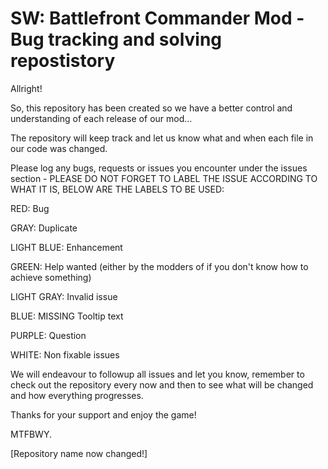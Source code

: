 # SW: Battlefront Commander Mod - Bug tracking and solving repostistory

Allright!

So, this repository has been created so we have a better control and understanding of each release of our mod...

The repository will keep track and let us know what and when each file in our code was changed.


Please log any bugs, requests or issues you encounter under the issues section - PLEASE DO NOT FORGET TO LABEL THE ISSUE ACCORDING TO WHAT IT IS, BELOW ARE THE LABELS TO BE USED:


RED: Bug

GRAY: Duplicate

LIGHT BLUE: Enhancement

GREEN: Help wanted (either by the modders of if you don't know how to achieve something)

LIGHT GRAY: Invalid issue

BLUE: MISSING Tooltip text

PURPLE: Question

WHITE: Non fixable issues


We will endeavour to followup all issues and let you know, remember to check out the repository every now and then to see what will be changed and how everything progresses.

Thanks for your support and enjoy the game!


MTFBWY.

[Repository name now changed!]